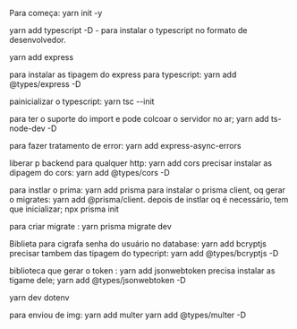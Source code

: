 Para começa: yarn init -y

yarn add typescript -D - para instalar o typescript no formato de desenvolvedor.

yarn add express

para instalar as tipagem do express para typescript: yarn add @types/express -D

painicializar o typescript: yarn tsc --init

para ter o suporte do import e pode colcoar o servidor no ar; yarn add ts-node-dev -D

para fazer tratamento de error: yarn add express-async-errors

liberar p backend para qualquer http: yarn add cors
precisar instalar as dipagem do cors: yarn add @types/cors -D

para instlar o prima: yarn add prisma
para instalar o prisma client, oq gerar o migrates: yarn add @prisma/client.
depois de instlar oq é necessário, tem que inicializar; npx prisma init

para criar migrate : yarn prisma migrate dev

Biblieta para cigrafa senha do usuário no database: yarn add bcryptjs
precisar tambem das tipagem do typecript: yarn add @types/bcryptjs -D


biblioteca que gerar o token : yarn add jsonwebtoken
precisa instalar as tigame dele; yarn add @types/jsonwebtoken -D

yarn dev dotenv

para enviou de img:  yarn add multer
yarn add @types/multer -D